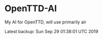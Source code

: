 # OpenTTD-AI
My AI for OpenTTD, will use primarily air

Latest backup: Sun Sep 29 01:38:01 UTC 2019
